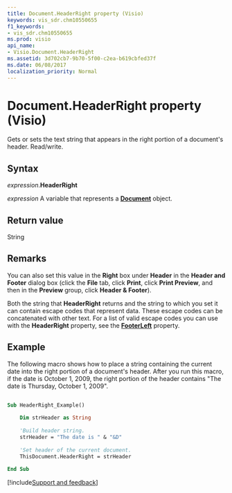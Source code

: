 ```yaml
---
title: Document.HeaderRight property (Visio)
keywords: vis_sdr.chm10550655
f1_keywords:
- vis_sdr.chm10550655
ms.prod: visio
api_name:
- Visio.Document.HeaderRight
ms.assetid: 3d702cb7-9b70-5f00-c2ea-b619cbfed37f
ms.date: 06/08/2017
localization_priority: Normal
---
```



# Document.HeaderRight property (Visio)

Gets or sets the text string that appears in the right portion of a document's header. Read/write.


## Syntax

_expression_.**HeaderRight**

_expression_ A variable that represents a **[Document](Visio.Document.md)** object.


## Return value

String


## Remarks

You can also set this value in the **Right** box under **Header** in the **Header and Footer** dialog box (click the **File** tab, click **Print**, click **Print Preview**, and then in the **Preview** group, click **Header & Footer**).

Both the string that **HeaderRight** returns and the string to which you set it can contain escape codes that represent data. These escape codes can be concatenated with other text. For a list of valid escape codes you can use with the **HeaderRight** property, see the **[FooterLeft](Visio.Document.FooterLeft.md)** property.


## Example

The following macro shows how to place a string containing the current date into the right portion of a document's header. After you run this macro, if the date is October 1, 2009, the right portion of the header contains "The date is Thursday, October 1, 2009".


```vb
 
Sub HeaderRight_Example() 
  
    Dim strHeader as String 
 
    'Build header string.  
    strHeader = "The date is " & "&D"  
 
    'Set header of the current document.  
    ThisDocument.HeaderRight = strHeader  
 
End Sub
```

[!include[Support and feedback](~/includes/feedback-boilerplate.md)]
